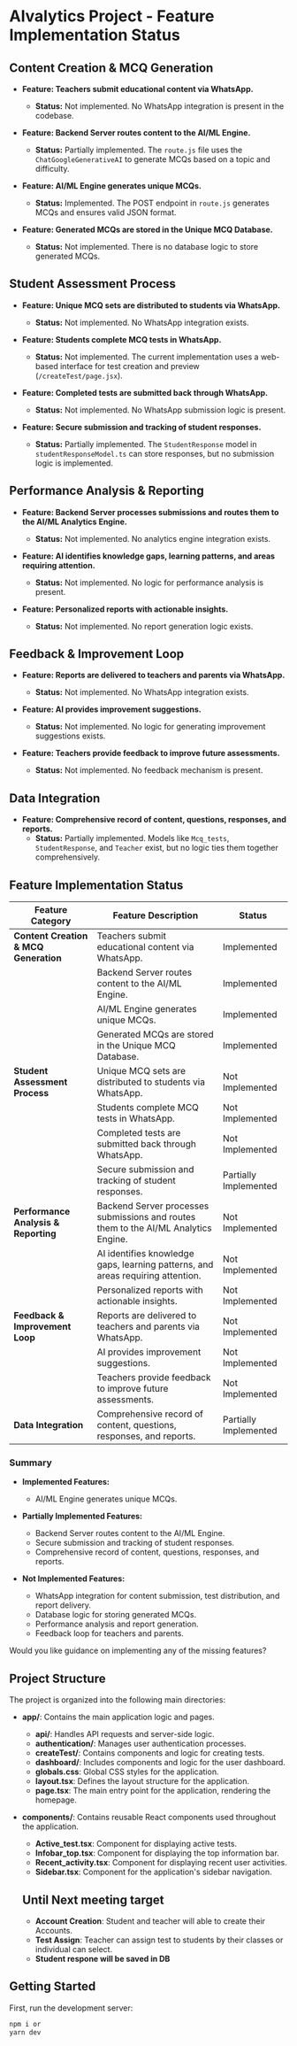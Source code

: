 # AIvalytics Project - Feature Implementation Status

## Content Creation & MCQ Generation

- **Feature: Teachers submit educational content via WhatsApp.**
  - **Status:** Not implemented. No WhatsApp integration is present in the codebase.

- **Feature: Backend Server routes content to the AI/ML Engine.**
  - **Status:** Partially implemented. The `route.js` file uses the `ChatGoogleGenerativeAI` to generate MCQs based on a topic and difficulty.

- **Feature: AI/ML Engine generates unique MCQs.**
  - **Status:** Implemented. The POST endpoint in `route.js` generates MCQs and ensures valid JSON format.

- **Feature: Generated MCQs are stored in the Unique MCQ Database.**
  - **Status:** Not implemented. There is no database logic to store generated MCQs.

## Student Assessment Process

- **Feature: Unique MCQ sets are distributed to students via WhatsApp.**
  - **Status:** Not implemented. No WhatsApp integration exists.

- **Feature: Students complete MCQ tests in WhatsApp.**
  - **Status:** Not implemented. The current implementation uses a web-based interface for test creation and preview (`/createTest/page.jsx`).

- **Feature: Completed tests are submitted back through WhatsApp.**
  - **Status:** Not implemented. No WhatsApp submission logic is present.

- **Feature: Secure submission and tracking of student responses.**
  - **Status:** Partially implemented. The `StudentResponse` model in `studentResponseModel.ts` can store responses, but no submission logic is implemented.

## Performance Analysis & Reporting

- **Feature: Backend Server processes submissions and routes them to the AI/ML Analytics Engine.**
  - **Status:** Not implemented. No analytics engine integration exists.

- **Feature: AI identifies knowledge gaps, learning patterns, and areas requiring attention.**
  - **Status:** Not implemented. No logic for performance analysis is present.

- **Feature: Personalized reports with actionable insights.**
  - **Status:** Not implemented. No report generation logic exists.

## Feedback & Improvement Loop

- **Feature: Reports are delivered to teachers and parents via WhatsApp.**
  - **Status:** Not implemented. No WhatsApp integration exists.

- **Feature: AI provides improvement suggestions.**
  - **Status:** Not implemented. No logic for generating improvement suggestions exists.

- **Feature: Teachers provide feedback to improve future assessments.**
  - **Status:** Not implemented. No feedback mechanism is present.

## Data Integration

- **Feature: Comprehensive record of content, questions, responses, and reports.**
  - **Status:** Partially implemented. Models like `Mcq_tests`, `StudentResponse`, and `Teacher` exist, but no logic ties them together comprehensively.

## Feature Implementation Status

| Feature Category                      | Feature Description                                                                 | Status                |
| ------------------------------------- | ----------------------------------------------------------------------------------- | --------------------- |
| **Content Creation & MCQ Generation** | Teachers submit educational content via WhatsApp.                                   |  Implemented       |
|                                       | Backend Server routes content to the AI/ML Engine.                                  | Implemented |
|                                       | AI/ML Engine generates unique MCQs.                                                 | Implemented           |
|                                       | Generated MCQs are stored in the Unique MCQ Database.                               | Implemented       |
| **Student Assessment Process**        | Unique MCQ sets are distributed to students via WhatsApp.                           | Not Implemented       |
|                                       | Students complete MCQ tests in WhatsApp.                                            | Not Implemented       |
|                                       | Completed tests are submitted back through WhatsApp.                                | Not Implemented       |
|                                       | Secure submission and tracking of student responses.                                | Partially Implemented |
| **Performance Analysis & Reporting**  | Backend Server processes submissions and routes them to the AI/ML Analytics Engine. | Not Implemented       |
|                                       | AI identifies knowledge gaps, learning patterns, and areas requiring attention.     | Not Implemented       |
|                                       | Personalized reports with actionable insights.                                      | Not Implemented       |
| **Feedback & Improvement Loop**       | Reports are delivered to teachers and parents via WhatsApp.                         | Not Implemented       |
|                                       | AI provides improvement suggestions.                                                | Not Implemented       |
|                                       | Teachers provide feedback to improve future assessments.                            | Not Implemented       |
| **Data Integration**                  | Comprehensive record of content, questions, responses, and reports.                 | Partially Implemented |

### Summary

- **Implemented Features:**
  - AI/ML Engine generates unique MCQs.

- **Partially Implemented Features:**
  - Backend Server routes content to the AI/ML Engine.
  - Secure submission and tracking of student responses.
  - Comprehensive record of content, questions, responses, and reports.

- **Not Implemented Features:**
  - WhatsApp integration for content submission, test distribution, and report delivery.
  - Database logic for storing generated MCQs.
  - Performance analysis and report generation.
  - Feedback loop for teachers and parents.

Would you like guidance on implementing any of the missing features?

## Project Structure

The project is organized into the following main directories:

- **app/**: Contains the main application logic and pages.
  - **api/**: Handles API requests and server-side logic.
  - **authentication/**: Manages user authentication processes.
  - **createTest/**: Contains components and logic for creating tests.
  - **dashboard/**: Includes components and logic for the user dashboard.
  - **globals.css**: Global CSS styles for the application.
  - **layout.tsx**: Defines the layout structure for the application.
  - **page.tsx**: The main entry point for the application, rendering the homepage.

- **components/**: Contains reusable React components used throughout the application.
  - **Active_test.tsx**: Component for displaying active tests.
  - **Infobar_top.tsx**: Component for displaying the top information bar.
  - **Recent_activity.tsx**: Component for displaying recent user activities.
  - **Sidebar.tsx**: Component for the application's sidebar navigation.


  ## Until Next meeting target
  - **Account Creation**: Student and teacher will able to create their Accounts.
  - **Test Assign**: Teacher can assign test to students by their classes or individual can select.
  - **Student respone will be saved in DB**
## Getting Started

First, run the development server:

```bash
npm i or
yarn dev
```

